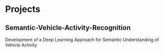 # Projects
## Semantic-Vehicle-Activity-Recognition
Development of a Deep Learning Approach for Semantic Understanding of Vehicle Activity
